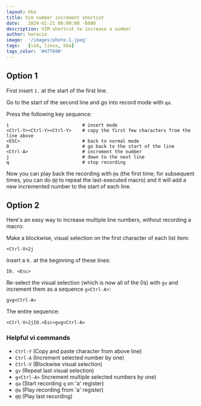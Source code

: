 ```yaml
---
layout: kba 
title: Vim number increment shortcut
date:   2024-01-21 00:00:00 -0800
description: VIM shortcut to increase a number
author: horacio 
image:  '/images/photo-1.jpeg'
tags:   [vim, linux, kba]
tags_color: '#477690'
---
```


## Option 1

First insert `1.` at the start of the first line.

Go to the start of the second line and go into record mode with `qa`.

Press the following key sequence:

```
i                           # insert mode
<Ctrl-Y><Ctrl-Y><Ctrl-Y>    # copy the first few characters from the line above  
<ESC>                       # back to normal mode
0                           # go back to the start of the line
<Ctrl-A>                    # increment the number
j                           # down to the next line
q                           # stop recording
```

Now you can play back the recording with `@a` (the first time; for subsequent times, you can do `@@` to repeat the last-executed macro) and it will add a new incremented number to the start of each line.

## Option 2

Here's an easy way to increase multiple line numbers, without recording a macro:

Make a blockwise, visual selection on the first character of each list item:

```
<Ctrl-V>2j
```

Insert a `0.` at the beginning of these lines:

```
I0. <Esc>
```

Re-select the visual selection (which is now all of the 0s) with `gv` and increment them as a sequence `g<Ctrl-A>`:

```
gvg<Ctrl-A>
```

The entire sequence:

```
<Ctrl-V>2jI0.<Esc>gvg<Ctrl-A>
```

### Helpful vi commands

- `Ctrl-Y`  (Copy and paste character from above line)
- `Ctrl-A`    (Increment selected number by one)
- `Ctrl-V`    (Blockwise visual selection)
- `gv`        (Repeat last visual selection)
- `g<Ctrl-A>` (Increment multiple selected numbers by one)
- `qa`        (Start recording `q` on 'a' register)
- `@a`        (Play recording from 'a' register)
- `@@`        (Play last recording)

